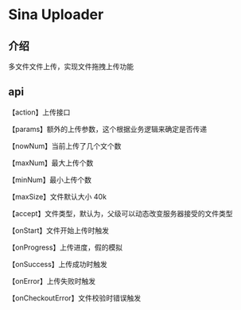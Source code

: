 
# Sina Uploader

## 介绍
  多文件文件上传，实现文件拖拽上传功能

## api

【action】上传接口

【params】额外的上传参数，这个根据业务逻辑来确定是否传递

【nowNum】当前上传了几个文个数

【maxNum】最大上传个数

【minNum】最小上传个数

【maxSize】文件默认大小 40k

【accept】文件类型，默认为<jpg>，父级可以动态改变服务器接受的文件类型

【onStart】文件开始上传时触发

【onProgress】上传进度，假的模拟

【onSuccess】上传成功时触发

【onError】上传失败时触发

【onCheckoutError】文件校验时错误触发

